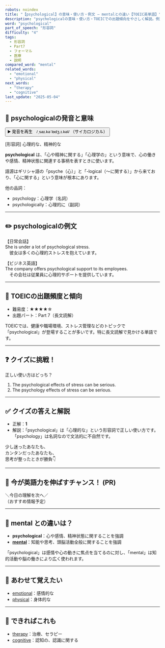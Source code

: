 ```yaml
---
robots: noindex
title: "【psychological】の意味・使い方・例文 ― mentalとの違い【TOEIC英単語】"
description: "psychologicalの意味・使い方・TOEICでの出題傾向をやさしく解説。例文・クイズ付きでmentalとの違いもわかりやすく学べます。"
word: "psychological"
part_of_speech: "形容詞"
difficulty: "4"
tags:
  - 形容詞
  - Part7
  - フォーマル
  - 医療
  - 説明
compared_word: "mental"
related_words:
  - "emotional"
  - "physical"
next_words:
  - "therapy"
  - "cognitive"
last_update: "2025-05-04"
---
```


## 🔰 psychologicalの発音と意味

<button class="play-audio" onclick="playTTS('psychological')">
  <span class="play-audio-main">
    ▶️ 発音を再生　/ˌsaɪ.kəˈlɒdʒ.ɪ.kəl/
  </span>
  <span class="play-audio-sub">
    （サイカロジカル）
  </span>
</button>

[形容詞] 心理的な、精神的な

**psychological** は、「心や精神に関する」「心理学の」という意味で、心の働きや感情、精神状態に関連する事柄を表すときに使います。

語源はギリシャ語の「psyche（心）」と「-logical（～に関する）」から来ており、「心に関する」という意味が根本にあります。

他の品詞：  
- psychology：心理学（名詞）
- psychologically：心理的に（副詞）

---

## ✏️ psychologicalの例文

【日常会話】  
She is under a lot of psychological stress.  
　彼女は多くの心理的ストレスを抱えています。

【ビジネス英語】  
The company offers psychological support to its employees.  
　その会社は従業員に心理的サポートを提供しています。

---

## 🎯 TOEICの出題頻度と傾向

- 難易度：★★★★☆
- 出題パート：Part 7（長文読解）

TOEICでは、健康や職場環境、ストレス管理などのトピックで「psychological」が登場することが多いです。特に長文読解で見かける単語です。

---

## ❓ クイズに挑戦！

正しい使い方はどっち？

1. The psychological effects of stress can be serious.  
2. The psychology effects of stress can be serious.

---

## ✅ クイズの答えと解説

- 正解：**1**
- 解説：「psychological」は「心理的な」という形容詞で正しい使い方です。「psychology」は名詞なので文法的に不自然です。

少し迷ったあなたも、  
カンタンだったあなたも、  
思考が整ったときが勝負👇️

---

## 🚀 今が英語力を伸ばすチャンス！ (PR)

<div class="info-center">
＼今日の理解を次へ／<br>  
（おすすめ情報予定）
</div>

---

## 🤔  mental との違いは？

- **psychological**：心や感情、精神状態に関することを強調
- **[mental](/mental)**：知能や思考、頭脳活動全般に関することを強調

「psychological」は感情や心の動きに焦点を当てるのに対し、「mental」は知的活動や脳の働きにより広く使われます。

---

## 🧩 あわせて覚えたい

- [emotional](/emotional)：感情的な
- [physical](/physical)：身体的な

---

## 📖 できればこれも

- [therapy](/therapy)：治療、セラピー
- [cognitive](/cognitive)：認知の、認識に関する

<!-- cvid: aid33_bid45 -->
